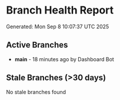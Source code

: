 # Branch Health Report
Generated: Mon Sep  8 10:07:37 UTC 2025

## Active Branches
- **main** - 18 minutes ago by Dashboard Bot

## Stale Branches (>30 days)
No stale branches found
